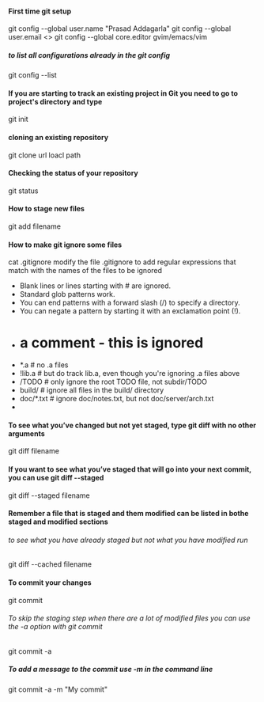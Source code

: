 #### First time git setup
git config --global user.name "Prasad Addagarla"
git config --global user.email <>
git config --global core.editor gvim/emacs/vim
##### to list all configurations already in the git config
git config --list 

#### If you are starting to track an existing project in Git you need to go to project's directory and type
 git init
#### cloning an existing repository
 git clone url loacl path
#### Checking the status of your repository
 git status
#### How to stage new files
 git add filename
#### How to make git ignore some files
 cat .gitignore
 modify the file .gitignore to add regular expressions that match with the names of the files to be ignored
* Blank lines or lines starting with # are ignored.
* Standard glob patterns work.
* You can end patterns with a forward slash (/) to specify a directory.
* You can negate a pattern by starting it with an exclamation point (!).
* # a comment - this is ignored
* *.a # no .a files
* !lib.a # but do track lib.a, even though you're ignoring .a files above
* /TODO # only ignore the root TODO file, not subdir/TODO
* build/ # ignore all files in the build/ directory
* doc/*.txt # ignore doc/notes.txt, but not doc/server/arch.txt  
* 

#### To see what you’ve changed but not yet staged, type git diff with no other arguments
git diff filename
#### If you want to see what you’ve staged that will go into your next commit, you can use git diff --staged
git diff --staged filename
#### Remember a file that is staged and them modified can be listed in bothe staged and modified sections
###### to see what you have already staged but not what you have modified run
git diff --cached filename
#### To commit your changes 
git commit
###### To skip the staging step when there are a lot of modified files you can use the -a option with git commit
git commit -a
##### To add a message to the commit use -m in the command line
git commit -a -m "My commit"

